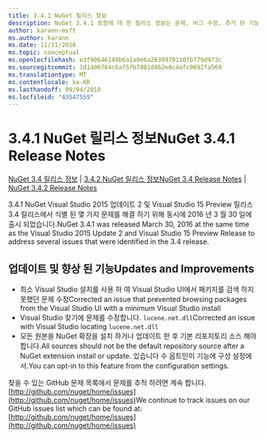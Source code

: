 ```yaml
---
title: 3.4.1 NuGet 릴리스 정보
description: NuGet 3.4.1 포함에 대 한 릴리스 정보는 문제, 버그 수정, 추가 된 기능 및 Dcr 알려져 있습니다.
author: karann-msft
ms.author: karann
ms.date: 11/11/2016
ms.topic: conceptual
ms.openlocfilehash: e3f90646149b6a1a0e6a2639979110fb779d973c
ms.sourcegitcommit: 1d1406764c6af5fb7801d462e0c4afc9092fa569
ms.translationtype: MT
ms.contentlocale: ko-KR
ms.lasthandoff: 09/04/2018
ms.locfileid: "43547559"
---
```

# <a name="nuget-341-release-notes"></a><span data-ttu-id="24f02-103">3.4.1 NuGet 릴리스 정보</span><span class="sxs-lookup"><span data-stu-id="24f02-103">NuGet 3.4.1 Release Notes</span></span>

<span data-ttu-id="24f02-104">[NuGet 3.4 릴리스 정보](../release-notes/nuget-3.4.md) | [3.4.2 NuGet 릴리스 정보](../release-notes/nuget-3.4.2.md)</span><span class="sxs-lookup"><span data-stu-id="24f02-104">[NuGet 3.4 Release Notes](../release-notes/nuget-3.4.md) | [NuGet 3.4.2 Release Notes](../release-notes/nuget-3.4.2.md)</span></span>

<span data-ttu-id="24f02-105">3.4.1 NuGet Visual Studio 2015 업데이트 2 및 Visual Studio 15 Preview 릴리스 3.4 릴리스에서 식별 된 몇 가지 문제를 해결 하기 위해 동시에 2016 년 3 월 30 일에 출시 되었습니다.</span><span class="sxs-lookup"><span data-stu-id="24f02-105">NuGet 3.4.1 was released March 30, 2016 at the same time as the Visual Studio 2015 Update 2 and Visual Studio 15 Preview Release to address several issues that were identified in the 3.4 release.</span></span>

## <a name="updates-and-improvements"></a><span data-ttu-id="24f02-106">업데이트 및 향상 된 기능</span><span class="sxs-lookup"><span data-stu-id="24f02-106">Updates and Improvements</span></span>

* <span data-ttu-id="24f02-107">최소 Visual Studio 설치를 사용 하 여 Visual Studio UI에서 패키지를 검색 하지 못했던 문제 수정</span><span class="sxs-lookup"><span data-stu-id="24f02-107">Corrected an issue that prevented browsing packages from the Visual Studio UI with a minimum Visual Studio install</span></span>
* <span data-ttu-id="24f02-108">Visual Studio 찾기에 문제를 수정합니다. `lucene.net.dll`</span><span class="sxs-lookup"><span data-stu-id="24f02-108">Corrected an issue with Visual Studio locating `lucene.net.dll`</span></span>
* <span data-ttu-id="24f02-109">모든 원본을 NuGet 확장을 설치 하거나 업데이트 한 후 기본 리포지토리 소스 해야 합니다.</span><span class="sxs-lookup"><span data-stu-id="24f02-109">All sources should not be the default repository source after a NuGet extension install or update.</span></span>  <span data-ttu-id="24f02-110">있습니다 수 옵트인이 기능에 구성 설정에서.</span><span class="sxs-lookup"><span data-stu-id="24f02-110">You can opt-in to this feature from the configuration settings.</span></span>

<span data-ttu-id="24f02-111">찾을 수 있는 GitHub 문제 목록에서 문제를 추적 하려면 계속 합니다. [http://github.com/nuget/home/issues](http://github.com/nuget/home/issues)</span><span class="sxs-lookup"><span data-stu-id="24f02-111">We continue to track issues on our GitHub issues list which can be found at: [http://github.com/nuget/home/issues](http://github.com/nuget/home/issues)</span></span>